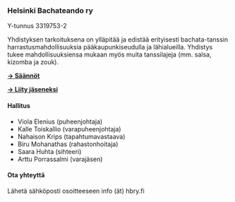 ### Helsinki Bachateando ry

Y-tunnus 3319753-2

Yhdistyksen tarkoituksena on ylläpitää ja edistää erityisesti bachata-tanssin harrastusmahdollisuuksia pääkaupunkiseudulla ja lähialueilla. Yhdistys tukee mahdollisuuksiensa mukaan myös muita tanssilajeja (mm. salsa, kizomba ja zouk).

[**→ Säännöt**](/rules)

[**→ Liity jäseneksi**](https://docs.google.com/forms/d/e/1FAIpQLSc0u6lpxgDvvMPg7_Y4pfvEzh4HCDFarh-h2Hi_BbaaTba5oQ/viewform)

#### Hallitus

- Viola Elenius (puheenjohtaja)
- Kalle Toiskallio (varapuheenjohtaja)
- Nahaison Krips (tapahtumavastaava)
- Biru Mohanathas (rahastonhoitaja)
- Saara Huhta (sihteeri)
- Arttu Porrassalmi (varajäsen)

#### Ota yhteyttä

Lähetä sähköposti osoitteeseen info (ät) hbry.fi
